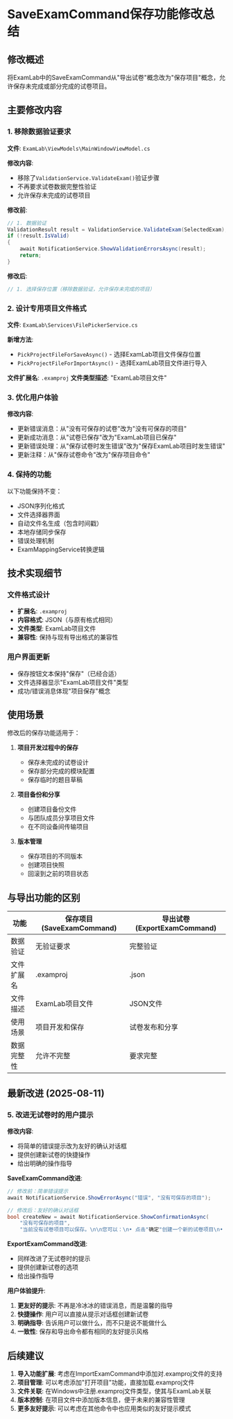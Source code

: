 # SaveExamCommand保存功能修改总结

## 修改概述

将ExamLab中的SaveExamCommand从"导出试卷"概念改为"保存项目"概念，允许保存未完成或部分完成的试卷项目。

## 主要修改内容

### 1. 移除数据验证要求

**文件**: `ExamLab\ViewModels\MainWindowViewModel.cs`

**修改内容**:
- 移除了`ValidationService.ValidateExam()`验证步骤
- 不再要求试卷数据完整性验证
- 允许保存未完成的试卷项目

**修改前**:
```csharp
// 1. 数据验证
ValidationResult result = ValidationService.ValidateExam(SelectedExam);
if (!result.IsValid)
{
    await NotificationService.ShowValidationErrorsAsync(result);
    return;
}
```

**修改后**:
```csharp
// 1. 选择保存位置（移除数据验证，允许保存未完成的项目）
```

### 2. 设计专用项目文件格式

**文件**: `ExamLab\Services\FilePickerService.cs`

**新增方法**:
- `PickProjectFileForSaveAsync()` - 选择ExamLab项目文件保存位置
- `PickProjectFileForImportAsync()` - 选择ExamLab项目文件进行导入

**文件扩展名**: `.examproj`
**文件类型描述**: "ExamLab项目文件"

### 3. 优化用户体验

**修改内容**:
- 更新错误消息：从"没有可保存的试卷"改为"没有可保存的项目"
- 更新成功消息：从"试卷已保存"改为"ExamLab项目已保存"
- 更新错误处理：从"保存试卷时发生错误"改为"保存ExamLab项目时发生错误"
- 更新注释：从"保存试卷命令"改为"保存项目命令"

### 4. 保持的功能

以下功能保持不变：
- JSON序列化格式
- 文件选择器界面
- 自动文件名生成（包含时间戳）
- 本地存储同步保存
- 错误处理机制
- ExamMappingService转换逻辑

## 技术实现细节

### 文件格式设计

- **扩展名**: `.examproj`
- **内容格式**: JSON（与原有格式相同）
- **文件类型**: ExamLab项目文件
- **兼容性**: 保持与现有导出格式的兼容性

### 用户界面更新

- 保存按钮文本保持"保存"（已经合适）
- 文件选择器显示"ExamLab项目文件"类型
- 成功/错误消息体现"项目保存"概念

## 使用场景

修改后的保存功能适用于：

1. **项目开发过程中的保存**
   - 保存未完成的试卷设计
   - 保存部分完成的模块配置
   - 保存临时的题目草稿

2. **项目备份和分享**
   - 创建项目备份文件
   - 与团队成员分享项目文件
   - 在不同设备间传输项目

3. **版本管理**
   - 保存项目的不同版本
   - 创建项目快照
   - 回滚到之前的项目状态

## 与导出功能的区别

| 功能 | 保存项目 (SaveExamCommand) | 导出试卷 (ExportExamCommand) |
|------|---------------------------|------------------------------|
| 数据验证 | 无验证要求 | 完整验证 |
| 文件扩展名 | .examproj | .json |
| 文件描述 | ExamLab项目文件 | JSON文件 |
| 使用场景 | 项目开发和保存 | 试卷发布和分享 |
| 数据完整性 | 允许不完整 | 要求完整 |

## 最新改进 (2025-08-11)

### 5. 改进无试卷时的用户提示

**修改内容**:
- 将简单的错误提示改为友好的确认对话框
- 提供创建新试卷的快捷操作
- 给出明确的操作指导

**SaveExamCommand改进**:
```csharp
// 修改前：简单错误提示
await NotificationService.ShowErrorAsync("错误", "没有可保存的项目");

// 修改后：友好的确认对话框
bool createNew = await NotificationService.ShowConfirmationAsync(
    "没有可保存的项目",
    "当前没有试卷项目可以保存。\n\n您可以：\n• 点击"确定"创建一个新的试卷项目\n• 点击"取消"并先导入现有的试卷项目\n\n是否要创建新的试卷项目？");
```

**ExportExamCommand改进**:
- 同样改进了无试卷时的提示
- 提供创建新试卷的选项
- 给出操作指导

**用户体验提升**:
1. **更友好的提示**: 不再是冷冰冰的错误消息，而是温馨的指导
2. **快捷操作**: 用户可以直接从提示对话框创建新试卷
3. **明确指导**: 告诉用户可以做什么，而不只是说不能做什么
4. **一致性**: 保存和导出命令都有相同的友好提示风格

## 后续建议

1. **导入功能扩展**: 考虑在ImportExamCommand中添加对.examproj文件的支持
2. **项目管理**: 可以考虑添加"打开项目"功能，直接加载.examproj文件
3. **文件关联**: 在Windows中注册.examproj文件类型，使其与ExamLab关联
4. **版本控制**: 在项目文件中添加版本信息，便于未来的兼容性管理
5. **更多友好提示**: 可以考虑在其他命令中也应用类似的友好提示模式
